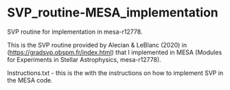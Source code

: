 # SVP_routine-MESA_implementation
SVP routine for implementation in mesa-r12778.

This is the SVP routine provided by Alecian & LeBlanc (2020) in (https://gradsvp.obspm.fr/index.html) that I implemented in MESA (Modules for Experiments in Stellar Astrophysics, mesa-r12778). 

Instructions.txt - this is the with the instructions on how to implement SVP in the MESA code.




